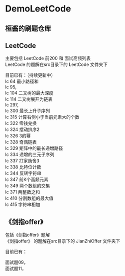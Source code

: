 # DemoLeetCode
## 桓酱的刷题仓库

## LeetCode
主要包括 LeetCode 前200 和 面试高频列表  
LeetCode 的题解在src目录下的 LeetCode 文件夹下  

目前已有：（持续更新中）  
lc 64 最小路径和  
lc 95,  
lc 104 二叉树的最大深度  
lc 114 二叉树展开为链表  
lc 297,   
lc 300 最长上升子序列  
lc 315 计算右侧小于当前元素大的个数  
lc 322 零钱兑换  
lc 324 摆动排序2  
lc 326 3的幂  
lc 328 奇偶链表  
lc 329 矩阵中的最长递增路径  
lc 334 递增的三元子序列  
lc 337 打家劫舍3  
lc 338 比特位计数  
lc 344 反转字符串  
lc 347 前K个高频元素  
lc 349 两个数组的交集  
lc 371 两整数之和  
lc 410 分割数组的最大值  
lc 415 字符串相加  


## 《剑指offer》
包括《剑指offer》题解  
《剑指offer》 的题解在src目录下的 JianZhiOffer 文件夹下

目前已有：
 
 面试题09，  
 面试题11，
 

